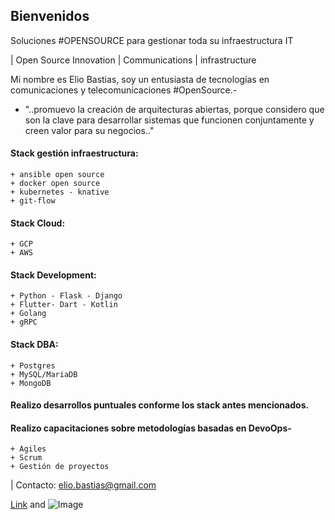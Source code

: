 ## Bienvenidos 

Soluciones #OPENSOURCE para gestionar toda su infraestructura IT 

|  Open Source Innovation
|  Communications 
|  infrastructure

Mi nombre es Elio Bastias, soy un entusiasta de tecnologías en comunicaciones y telecomunicaciones #OpenSource.-

- "..promuevo la creación de arquitecturas abiertas, porque considero que son la clave para desarrollar sistemas que funcionen conjuntamente y creen valor para su negocios.."

#### Stack gestión infraestructura:
	+ ansible open source
	+ docker open source
	+ kubernetes - knative
	+ git-flow 

#### Stack Cloud:
	+ GCP 
	+ AWS

#### Stack Development:
	+ Python - Flask - Django 
	+ Flutter- Dart - Kotlin
	+ Golang
	+ gRPC

#### Stack DBA:
	+ Postgres
	+ MySQL/MariaDB
	+ MongoDB 

#### Realizo desarrollos puntuales conforme los stack antes mencionados.

#### Realizo capacitaciones sobre metodologías basadas en DevoOps-
	+ Agiles
	+ Scrum
	+ Gestión de proyectos 

| Contacto: elio.bastias@gmail.com


[Link](url) and ![Image](src)

